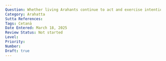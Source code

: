 ```yaml
---
Question: Whether living Arahants continue to act and exercise intention after attaining Arahatta?
Category: Arahatta
Sutta References:
Tags: Cetanā
Date Entered: March 18, 2025
Review Status: Not started
Level: 
Priority: 
Number: 
Draft: true
---
```


